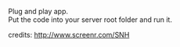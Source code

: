 Plug and play app.  
Put the code into your server root folder and run it.  


credits:
http://www.screenr.com/SNH